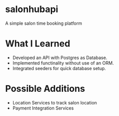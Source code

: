 # salonhubapi
A simple salon time booking platform


# What I Learned

* Developed an API with Postgres as Database.
* Implemented functinality without use of an ORM.
* Integrated seeders for quick database setup.


# Possible Additions
* Location Services to track salon location
* Payment Integration Services
